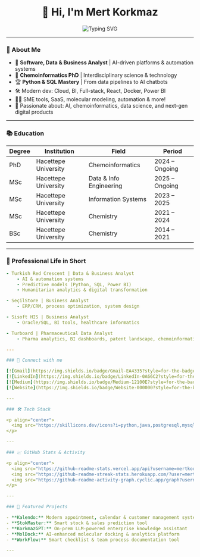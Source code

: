 <h1 align="center">👋 Hi, I'm Mert Korkmaz</h1>
<p align="center">
  <img src="https://readme-typing-svg.demolab.com?font=Fira+Code&size=25&pause=1000&color=62CAFE&center=true&vCenter=true&width=450&lines=AI+%7C+Data+%7C+Python+Enthusiast;Business+Analyst+%26+Modern+Developer;Chemoinformatics+%2B+SaaS+Builder;Let%E2%80%99s+Create+Tomorrow+Together!" alt="Typing SVG" />
</p>

<p align="center">
  <!-- Kendi banner'ını assets/banner.gif olarak yüklersen bu satır aktif olur -->
  <!-- <img src="https://github.com/mertkorkmazyx/mertkorkmazyx/blob/main/assets/banner.gif" width="80%" alt="Banner" /> -->
</p>

---

### 🚀 About Me

- 💼 **Software, Data & Business Analyst** | AI-driven platforms & automation systems
- 🧠 **Chemoinformatics PhD** | Interdisciplinary science & technology
- 🏆 **Python & SQL Mastery** | From data pipelines to AI chatbots
- 🛠️ Modern dev: Cloud, BI, Full-stack, React, Docker, Power BI
- 👨‍💻 SME tools, SaaS, molecular modeling, automation & more!
- 🧬 Passionate about: AI, chemoinformatics, data science, and next-gen digital products

---

### 📚 Education

| Degree  | Institution | Field  | Period  |
|---------|-------------|--------|---------|
| PhD     | Hacettepe University | Chemoinformatics         | 2024 – Ongoing |
| MSc     | Hacettepe University | Data & Info Engineering  | 2025 – Ongoing |
| MSc     | Hacettepe University | Information Systems      | 2023 – 2025    |
| MSc     | Hacettepe University | Chemistry                | 2021 – 2024    |
| BSc     | Hacettepe University | Chemistry                | 2014 – 2021    |

---

### 💼 Professional Life in Short

```yaml
- Turkish Red Crescent | Data & Business Analyst
    - AI & automation systems
    - Predictive models (Python, SQL, Power BI)
    - Humanitarian analytics & digital transformation

- SeçilStore | Business Analyst
    - ERP/CRM, process optimization, system design

- Sisoft HIS | Business Analyst
    - Oracle/SQL, BI tools, healthcare informatics

- Turboard | Pharmaceutical Data Analyst
    - Pharma analytics, BI dashboards, patent landscape, chemoinformatics

---

### 🔗 Connect with me

[![Gmail](https://img.shields.io/badge/Gmail-EA4335?style=for-the-badge&logo=gmail&logoColor=white)](mailto:mertkorkmazxyz@gmail.com)
[![LinkedIn](https://img.shields.io/badge/LinkedIn-0A66C2?style=for-the-badge&logo=linkedin&logoColor=white)](https://www.linkedin.com/in/mertkorkmazyx)
[![Medium](https://img.shields.io/badge/Medium-12100E?style=for-the-badge&logo=medium&logoColor=white)](https://medium.com/@mertkorkmazyx)
[![Website](https://img.shields.io/badge/Website-000000?style=for-the-badge&logo=About.me&logoColor=white)](https://korkmazsoftware.vercel.app/)

---

### 🛠️ Tech Stack

<p align="center">
  <img src="https://skillicons.dev/icons?i=python,java,postgresql,mysql,js,ts,react,pycharm,git,powershell,vscode,azure,aws,figma" />
</p>

---

### 📈 GitHub Stats & Activity

<p align="center">
  <img src="https://github-readme-stats.vercel.app/api?username=mertkorkmazyx&show_icons=true&theme=tokyonight&hide=stars,prs"/>
  <img src="https://github-readme-streak-stats.herokuapp.com/?user=mertkorkmazyx&theme=tokyonight"/>
  <img src="https://github-readme-activity-graph.cyclic.app/graph?username=mertkorkmazyx&theme=tokyo-night" />
</p>

---

### 🚀 Featured Projects

- **Kalendo:** Modern appointment, calendar & customer management system
- **StokMaster:** Smart stock & sales prediction tool
- **KorkmazGPT:** On-prem LLM-powered enterprise knowledge assistant
- **MolDock:** AI-enhanced molecular docking & analytics platform
- **WorkFlow:** Smart checklist & team process documentation tool

---


